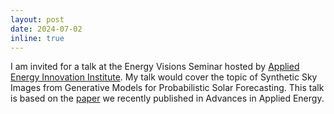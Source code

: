 ```yaml
---
layout: post
date: 2024-07-02
inline: true
---
```


I am invited for a talk at the Energy Visions Seminar hosted by <a href='https://aeii.applied-energy.org/energy-visions'>Applied Energy Innovation Institute</a>. My talk would cover the topic of Synthetic Sky Images from Generative Models for Probabilistic Solar Forecasting. This talk is based on the <a href='https://doi.org/10.1016/j.adapen.2024.100172'>paper</a> we recently published in Advances in Applied Energy.
